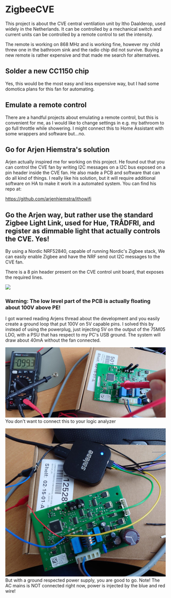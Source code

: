 
# ZigbeeCVE


This project is about the CVE central ventilation unit by Itho Daalderop, used widely in the Netherlands. It can be controlled by a mechanical switch and current units can be controlled by a remote control to set the intensity.

The remote is working on 868 MHz and is working fine, however my child threw one in the bathroom sink and the radio chip did not survive. Buying a new remote is rather expensive and that made me search for alternatives.

## Solder a new CC1150 chip
Yes, this would be the most easy and less expensive way, but I had some domotica plans for this fan for automating.

## Emulate a remote control
There are a handful projects about emulating a remote control, but this is convenient for me, as I would like to change settings in e.g. my bathroom to go full throttle while showering. I might connect this to Home Assistant with some wrappers and software but...no.

## Go for Arjen Hiemstra's solution

Arjen actually inspired me for working on this project. He found out that you can control the CVE fan by writing I2C messages on a I2C bus exposed on a pin header inside the CVE fan. He also made a PCB and software that can do all kind of things. I really like his solution, but it will require additional software on HA to make it work in a automated system. You can find his repo at:

https://github.com/arjenhiemstra/ithowifi

## Go the Arjen way, but rather use the standard Zigbee Light Link, used for Hue, TRÅDFRI, and register as dimmable light that actually controls the CVE. Yes!

By using a Nordic NRF52840, capable of running Nordic's Zigbee stack, We can easily enable Zigbee and have the NRF send out I2C messages to the CVE fan.

There is a 8 pin header present on the CVE control unit board, that exposes the required lines.

![](img/cve-fan1.png)

### Warning: The low level part of the PCB is actually floating about 100V above PE! 
I got warned reading Arjens thread about the development and you easily create a ground loop that put 100V on 5V capable pins. I solved this by instead of using the powerplug, just injecting 5V on the output of the 75M05 LDO, with a PSU that has respect to my PC's USB ground. The system will draw about 40mA without the fan connected.

![](img/cve-fan2.jpg)
You don't want to connect this to your logic analyzer

![](img/cve-fan3.jpg)
But with a ground respected power supply, you are good to go. Note! The AC mains is NOT connected right now, power is injected by the blue and red wire!













